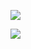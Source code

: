 

[![](https://tva1.sinaimg.cn/large/007S8ZIlly1gjjhc7kb53j30ai02pq2y.jpg)](Spring/Spring-IOC.md)

![](https://tva1.sinaimg.cn/large/007S8ZIlly1gjjguvoaymj309q02ggm0.jpg)

